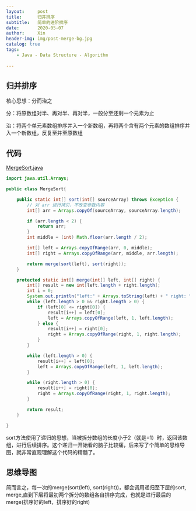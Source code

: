 ```yaml
---
layout:     post   				    
title:      归并排序				
subtitle:   简单的进阶排序
date:       2020-05-07 				
author:     Xin 						
header-img: img/post-merge-bg.jpg 	
catalog: true 						
tags:								
    - Java - Data Structure - Algorithm
    
---
```


## 归并排序

核心思想：分而治之

分：将原数组对半、再对半、再对半，一般分至还剩一个元素为止

治：将两个单元素数组排序并入一个新数组，再将两个含有两个元素的数组排序并入一个新数组，反复至并至原数组

## 代码

[MergeSort.java](https://github.com/XinZheng-SH/Data-Structure-and-Algorithm/blob/master/Codes/MergeSort.java)

```java
import java.util.Arrays;

public class MergeSort{

    public static int[] sort(int[] sourceArray) throws Exception {
        // 对 arr 进行拷贝，不改变参数内容
        int[] arr = Arrays.copyOf(sourceArray, sourceArray.length);

        if (arr.length < 2) {
            return arr;
        }
        int middle = (int) Math.floor(arr.length / 2);

        int[] left = Arrays.copyOfRange(arr, 0, middle);
        int[] right = Arrays.copyOfRange(arr, middle, arr.length);

        return merge(sort(left), sort(right));
    }

    protected static int[] merge(int[] left, int[] right) {
        int[] result = new int[left.length + right.length];
        int i = 0;
        System.out.println("left:" + Arrays.toString(left) + " right: " + Arrays.toString(right));
        while (left.length > 0 && right.length > 0) {
            if (left[0] <= right[0]) {
                result[i++] = left[0];
                left = Arrays.copyOfRange(left, 1, left.length);
            } else {
                result[i++] = right[0];
                right = Arrays.copyOfRange(right, 1, right.length);
            }
        }

        while (left.length > 0) {
            result[i++] = left[0];
            left = Arrays.copyOfRange(left, 1, left.length);
        }

        while (right.length > 0) {
            result[i++] = right[0];
            right = Arrays.copyOfRange(right, 1, right.length);
        }

        return result;
    }

}
```

sort方法使用了递归的思想，当被拆分数组的长度小于2（就是=1）时，返回该数组，进行后续排序。这个递归一开始看的脑子比较痛，后来写了个简单的思维导图，就非常直观理解这个代码的精髓了。

## 思维导图

简而言之，每一次的merge(sort(left), sort(right))，都会调用递归至下层的sort, merge,直到下层将最初两个拆分的数组各自排序完成，也就是进行最后的merge(排序好的left，排序好的right)
